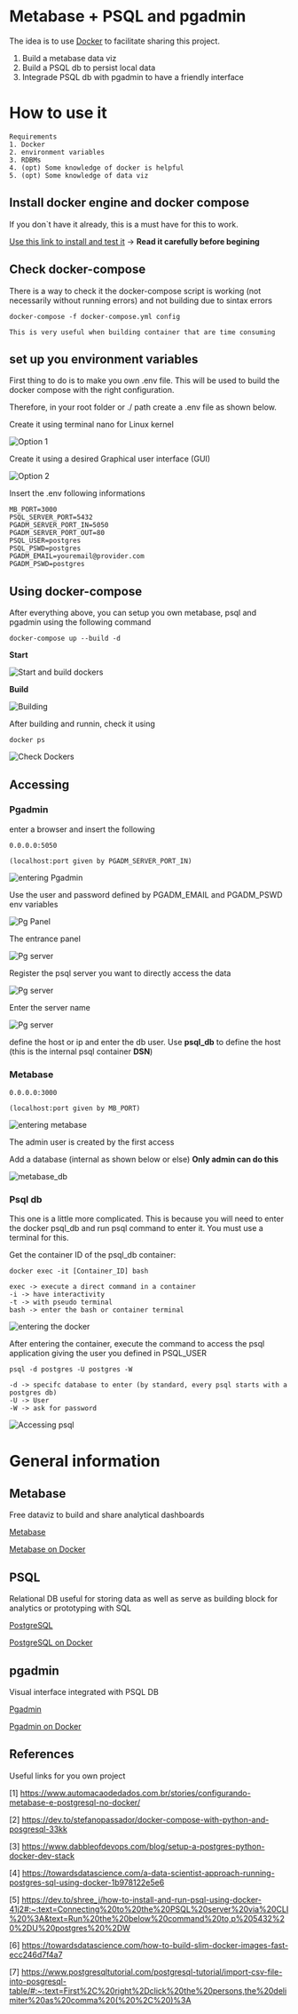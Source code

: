 # Metabase + PSQL and pgadmin

The idea is to use [Docker](https://www.docker.com/) to facilitate sharing this project. 

1. Build a metabase data viz
2. Build a PSQL db to persist local data
3. Integrade PSQL db with pgadmin to have a friendly interface

# How to use it

    Requirements
    1. Docker
    2. environment variables
    3. RDBMs
    4. (opt) Some knowledge of docker is helpful
    5. (opt) Some knowledge of data viz

## Install docker engine and docker compose
If you don`t have it already, this is a must have for this to work.

[Use this link to install and test it](https://docs.docker.com/engine/install/ubuntu/#installation-methods) -> **Read it carefully before begining**

## Check docker-compose
There is a way to check it the docker-compose script is working (not necessarily without running errors) and not building due to sintax errors

    docker-compose -f docker-compose.yml config

    This is very useful when building container that are time consuming 

## set up you environment variables

First thing to do is to make you own .env file. 
This will be used to build the docker compose with the right configuration. 

Therefore, in your root folder or ./ path create a .env file as shown below. 

Create it using terminal nano for Linux kernel
    
![Option 1](images/op1_env.png "Option 1") 

Create it using a desired Graphical user interface (GUI)
    
![Option 2](images/op2_env.png "Option 2") 

Insert the .env following informations

    MB_PORT=3000
    PSQL_SERVER_PORT=5432
    PGADM_SERVER_PORT_IN=5050
    PGADM_SERVER_PORT_OUT=80
    PSQL_USER=postgres
    PSQL_PSWD=postgres
    PGADM_EMAIL=youremail@provider.com
    PGADM_PSWD=postgres

## Using docker-compose 

After everything above, you can setup you own metabase, psql and pgadmin using the following command 

    docker-compose up --build -d 

**Start**

![Start and build dockers](images/build_start_docker.png "Start and build dockers")

**Build**

![Building](images/build_docker.png "Building")

After building and runnin, check it using 

    docker ps 

![Check Dockers](images/running_docker.png "Check it")


## Accessing

### Pgadmin 

enter a browser and insert the following

    0.0.0.0:5050 
    
    (localhost:port given by PGADM_SERVER_PORT_IN)

![entering Pgadmin](images/pgadmin.png "entering Pgadmin")

Use the user and password defined by
PGADM_EMAIL and PGADM_PSWD env variables

![Pg Panel](images/pgadmin_enter.png "Pg Panel")

The entrance panel 

![Pg server](images/pgadmin_server0.png "Pg server")

Register the psql server you want to directly access the data

![Pg server](images/pgadmin_server1.png "Pg server")

Enter the server name 

![Pg server](images/pgadmin_server2.png "Pg server")

define the host or ip and enter the db user. 
Use **psql_db** to define the host (this is the internal psql container **DSN**)

### Metabase

    0.0.0.0:3000 
    
    (localhost:port given by MB_PORT)

![entering metabase](images/metabase.png "entering metabase")

The admin user is created by the first access

Add a database (internal as shown below or else) **Only admin can do this** 

![metabase_db](images/metabase_db.png "metabase_db")

### Psql db

This one is a little more complicated. This is because you will need to enter the docker psql_db and run psql command to enter it. You must use a terminal for this.

Get the container ID of the psql_db container:

    docker exec -it [Container_ID] bash

    exec -> execute a direct command in a container
    -i -> have interactivity 
    -t -> with pseudo terminal 
    bash -> enter the bash or container terminal

![entering the docker](images/psql1.png "entering the docker")

After entering the container, execute the command to access the psql application giving the user you defined in PSQL_USER 

    psql -d postgres -U postgres -W 
    
    -d -> specifc database to enter (by standard, every psql starts with a postgres db)
    -U -> User 
    -W -> ask for password

![Accessing psql](images/psql_2.png "Accessing psql")

# General information

## Metabase 

Free dataviz to build and share analytical dashboards

[Metabase](https://www.metabase.com/)

[Metabase on Docker](https://www.metabase.com/docs/latest/installation-and-operation/running-metabase-on-docker.html)

## PSQL

Relational DB useful for storing data as well as serve as building block for analytics or prototyping with SQL

[PostgreSQL](https://www.postgresql.org/)

[PostgreSQL on Docker](https://hub.docker.com/_/postgres/)

## pgadmin

Visual interface integrated with PSQL DB 

[Pgadmin](https://www.pgadmin.org/)

[Pgadmin on Docker](https://hub.docker.com/r/dpage/pgadmin4/)


## References
Useful links for you own project

[1] https://www.automacaodedados.com.br/stories/configurando-metabase-e-postgresql-no-docker/

[2] https://dev.to/stefanopassador/docker-compose-with-python-and-posgresql-33kk

[3] https://www.dabbleofdevops.com/blog/setup-a-postgres-python-docker-dev-stack

[4] https://towardsdatascience.com/a-data-scientist-approach-running-postgres-sql-using-docker-1b978122e5e6

[5] https://dev.to/shree_j/how-to-install-and-run-psql-using-docker-41j2#:~:text=Connecting%20to%20the%20PSQL%20server%20via%20CLI%20%3A&text=Run%20the%20below%20command%20to,p%205432%20%2DU%20postgres%20%2DW

[6] https://towardsdatascience.com/how-to-build-slim-docker-images-fast-ecc246d7f4a7

[7] https://www.postgresqltutorial.com/postgresql-tutorial/import-csv-file-into-posgresql-table/#:~:text=First%2C%20right%2Dclick%20the%20persons,the%20delimiter%20as%20comma%20(%20%2C%20)%3A